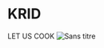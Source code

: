 # KRID
LET US COOK
![Sans titre](https://user-images.githubusercontent.com/102300908/235778109-5823f507-db06-42be-a918-730121f2e91a.jpg)
